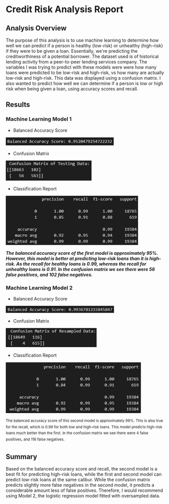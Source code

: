 # Credit Risk Analysis Report

## Analysis Overview

The purpose of this analysis is to use machine learning to determine how well we can predict if a person is healthy (low-risk) or unhealthy (high-risk) if they were to be given a loan. Essentially, we're predicting the creditworthiness of a potential borrower. The dataset used is of historical lending activity from a peer-to-peer lending services company. The variables I was trying to predict with these models were were how many loans were predicted to be low-risk and high-risk, vs how many are actually low-risk and high-risk. This data was displayed using a confusion matrix. I also wanted to predict how well we can determine if a person is low or high risk when being given a loan, using accuracy scores and recall. 

## Results 

### Machine Learning Model 1
* Balanced Accuracy Score

![Balanced Accuracy Score](../Images/balanced_accuracy1.png)

* Confusion Matrix

![Confusion Matrix](../Images/cm1.png)

* Classification Report

![Classification Report](../Images/classification_report1.png)

***The balanced accuracy score of the first model is approximately 95%. However, this model is better at predicting low-risk loans than it is high-risk. As the recall for healthy loans is 0.99, whereas the recall for unhealthy loans is 0.91. In the confusion matrix we see there were 56 false positives, and 102 false negatives.***

### Machine Learning Model 2

* Balanced Accuracy Score

![Balanced Accuracy Score](../Images/balanced_accuracy2.png)

* Confusion Matrix

![Confusion Matrix](../Images/cm2.png)

* Classification Report

![Classification Report](../Images/classification_report2.png)

<sup>The balanced accuracy score of this second model is approximately 99%. This is also true for the recall, which is 0.99 for both low and high-risk loans. This model predicts high-risk loans much better than the first. In the confusion matrix we see there were 4 false positives, and 116 false negatives.</sup>

## Summary

Based on the balanced accuracy score and recall, the second model is a best fit for predicting high-risk loans, while the first and second model can predict low-risk loans at the same calibur. While the confusion matrix predicts slightly more false negatives in the second model, it predicts a considerable amount less of false positives. Therefore, I would recommend using Model 2, the logistic regression model fitted with oversampled data.